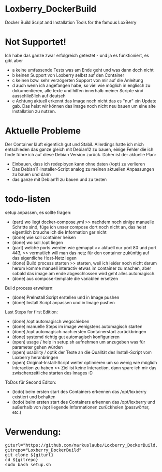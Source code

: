 # Loxberry_DockerBuild
Docker Build Script and Installation Tools for the famous LoxBerry

# Not Supportet!
Ich habe das ganze zwar erfolgreich getestet - und ja es funktioniert, es gibt aber
 - a keine umfassende Tests was am Ende geht und was dann doch nicht
 - b keinen Support von Loxberry selbst auf den Container
 - c keinen bzw. sehr verzögerten Support von mir auf die Anleitung
 - d auch wenn ich angefangen habe, so viel wie möglich in englisch zu dokumentieren, alle texte und hilfen innerhalb meiner Scripte sind ausschließlich auf deutsch
 - e Achtung aktuell erkennt das Image noch nicht das es "nur" ein Update gab. Das heist wir können das image noch nicht neu bauen um eine alte Installation zu nutzen.

# Aktuelle Probleme
Der Container läuft eigentlich gut und Stabil. Allerdings hatte ich mich entschieden das ganze gleich mit Debian12 zu bauen, einige Fehler die ich finde führe ich auf diese Debian Version zurück. Daher ist der aktuelle Plan:
 - Einbauen, dass ich redeployen kann ohne daten (/opt) zu verlieren
 - Das Debian11-Installer-Script analog zu meinen aktuellen Anpassungen zu bauen und dann
 - das ganze mit Debian11 zu bauen und zu testen

# todo-listen
setup anpassen, es sollte fragen:
- (part) wo liegt docker-compose.yml
         >> nachdem noch einige manuelle Schritte sind, füge ich unser compose dort noch nicht an, das heist eigentlich brauche ich die Information gar nicht
- (done) wie soll container heisen
- (done) wo soll /opt liegen
- (part) welche ports werden wie gemappt
         >> aktuell nur port 80 und port 443,
         >> vermutlich will man das netz für den container zukünftig auf das eigentliche Host-Netz legen
- (done) Build process starten
         >> starten, weil ich leider noch nicht darum herum komme manuell interactiv etwas im container zu machen, aber sobald das image am ende abgeschlossen wird geht alles automagisch. 
- (done) aus compose-template die variablen ersetzen 

Build process erweitern:
- (done) PreInstall Script erstellen und in Image pushen
- (done) Install Script anpassen und in Image pushen

Last Steps for first Edition:
- (done) /opt automagisch wegschieben
- (done) manuelle Steps im image wenigstens automagisch starten
- (done) /opt automagisch nach ersten Containerstart zurückbringen
- (done) systemd richtig gut automagisch konfigurieren
- (open) usage / help in setup.sh aufnehmen um anzugeben was für parameter gehen würden
- (open) usability / optik der Texte an die Qualität des Install-Script vom Loxberry heranbringen
- (open) Original-Install-Script weiter optimieren um so wenig wie möglich Interaction zu haben
         >> Ziel ist keine Interaction, dann spare ich mir das zwischenzeitliche starten des Images :D

ToDos für Second Editon:
- (todo) beim ersten start des Containers erkennen das /opt/loxberry existiert und behalten
- (todo) beim ersten start des Containers erkennen das /opt/loxberry und außerhalb von /opt liegende Informationen zurückholen (passwörter, etc.)

# Verwendung:
<pre>
giturl="https://github.com/markuslaube/Loxberry_DockerBuild.git"
gitrepo="Loxberry_DockerBuild"
git clone ${giturl}
cd ${gitrepo}
sudo bash setup.sh
</pre>
